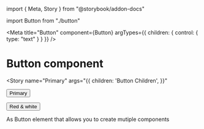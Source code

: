 <!-- Button.stories.mdx -->

import { Meta, Story } from "@storybook/addon-docs"

import Button from "./button"

<Meta
  title="Button"
  component={Button}
  argTypes={{
    children: {
      control: { type: "text" }
    }
  }}
/>

# Button component

<Story
  name="Primary"
  args="{{
    children: 'Button Children',
}}"
>
  <p>
    <Button>Primary</Button>
  </p>
</Story>

<Story name="Secondary">
  <p>
    <Button
      styles={{ "--btn-bg": "red", "--btn-color": "white" }}
    >
      Red & white
    </Button>
  </p>
</Story>

As Button element that allows you to create mutiple components
